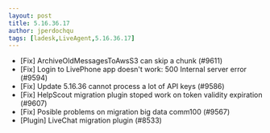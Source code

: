 ```yaml
---
layout: post
title: 5.16.36.17
author: jperdochqu
tags: [ladesk,LiveAgent,5.16.36.17]
---
```


- [Fix] ArchiveOldMessagesToAwsS3 can skip a chunk (#9611)
- [Fix] Login to LivePhone app doesn't work: 500 Internal server error (#9594)
- [Fix] Update 5.16.36 cannot process a lot of API keys (#9586)
- [Fix] HelpScout migration plugin stoped work on token validity expiration (#9607)
- [Fix] Posible problems on migration big data comm100 (#9567)
- [Plugin] LiveChat migration plugin (#8533)
